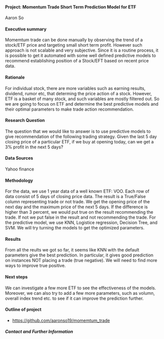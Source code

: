 #### Project: Momentum Trade Short Term Prediction Model for ETF

Aaron So

#### Executive summary
Momemtum trade can be done manually by observing the trend of a stock/ETF price and targeting small short term profit. However such approach is not scalable and very subjective. Since it is a routine process, it is possible to get it automated with some well defined predictive models to recommend establishing position of a Stock/EFT based on recent price data. 

#### Rationale
For individual stock, there are more variables such as earning results, dividend, rumor etc, that determing the price action of a stock. However, ETF is a basket of many stock, and such variables are mostly filtered out. So we are going to focus on ETF and determine the best predictive models and their optimal parameters to make trade action recommendation. 

#### Research Question
The question that we would like to answer is to use predictive models to give recommendation of the following trading strategy. Given the last 5 day closing price of a particular ETF, if we buy at opening today, can we get a 3% profit in the next 5 days? 

#### Data Sources
Yahoo finance

#### Methodology
For the data, we use 1 year data of a well known ETF: VOO. Each row of data consist of 5 days of closing price data. The result is a True/False column representing trade or not trade. We get the opening price of the next day and the maximum price of the next 5 days. If the difference is higher than 3 percent, we would put true on the result recommending the trade. If not we put false in the result and not recommending the trade. For the predictive model, we use KNN, Logistice regression, Decision Tree, and SVM. We will try turning the models to get the optimized parameters. 

#### Results
From all the reults we got so far, it seems like KNN with the default parameters give the best prediction. In particular, it gives good prediction on instances NOT placing a trade (true negative). We will need to find more ways to improve true positive.

#### Next steps
We can investigate a few more ETF to see the effectiveness of the models. Moreover, we can also try to add a few more parameters, such as volumn, overall index trend etc. to see if it can improve the prediction further.

#### Outline of project

- https://github.com/aaronso19/momemtum_trade


##### Contact and Further Information